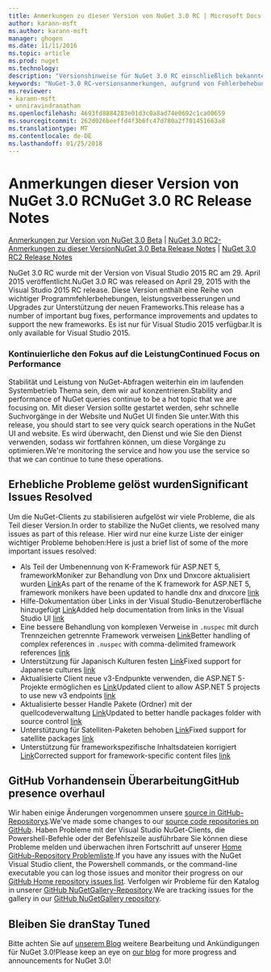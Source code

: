 ```yaml
---
title: Anmerkungen zu dieser Version von NuGet 3.0 RC | Microsoft Docs
author: karann-msft
ms.author: karann-msft
manager: ghogen
ms.date: 11/11/2016
ms.topic: article
ms.prod: nuget
ms.technology: 
description: "Versionshinweise für NuGet 3.0 RC einschließlich bekannte Probleme, Fehlerbehebungen, Funktionen und Archivierung von dcrs Design."
keywords: "NuGet-3.0 RC-versionsanmerkungen, aufgrund von Fehlerbehebungen, bekannte Probleme, zusätzliche Funktionen, Archivierung von dcrs Design"
ms.reviewer:
- karann-msft
- unniravindranathan
ms.openlocfilehash: 4693fd8884283e01d3c0a8ad74e0692c1ca00659
ms.sourcegitcommit: 262d026beeffd4f3b6fc47d780a2f701451663a8
ms.translationtype: MT
ms.contentlocale: de-DE
ms.lasthandoff: 01/25/2018
---
```

# <a name="nuget-30-rc-release-notes"></a><span data-ttu-id="8b04d-104">Anmerkungen dieser Version von NuGet 3.0 RC</span><span class="sxs-lookup"><span data-stu-id="8b04d-104">NuGet 3.0 RC Release Notes</span></span>

<span data-ttu-id="8b04d-105">[Anmerkungen zur Version von NuGet 3.0 Beta](../release-notes/nuget-3.0-beta.md) | [NuGet 3.0 RC2-Anmerkungen zu dieser Version](../release-notes/nuget-3.0-RC2.md)</span><span class="sxs-lookup"><span data-stu-id="8b04d-105">[NuGet 3.0 Beta Release Notes](../release-notes/nuget-3.0-beta.md) | [NuGet 3.0 RC2 Release Notes](../release-notes/nuget-3.0-RC2.md)</span></span>

<span data-ttu-id="8b04d-106">NuGet 3.0 RC wurde mit der Version von Visual Studio 2015 RC am 29. April 2015 veröffentlicht.</span><span class="sxs-lookup"><span data-stu-id="8b04d-106">NuGet 3.0 RC was released on April 29, 2015 with the Visual Studio 2015 RC release.</span></span> <span data-ttu-id="8b04d-107">Diese Version enthält eine Reihe von wichtiger Programmfehlerbehebungen, leistungsverbesserungen und Upgrades zur Unterstützung der neuen Frameworks.</span><span class="sxs-lookup"><span data-stu-id="8b04d-107">This release has a number of important bug fixes, performance improvements and updates to support the new frameworks.</span></span>  <span data-ttu-id="8b04d-108">Es ist nur für Visual Studio 2015 verfügbar.</span><span class="sxs-lookup"><span data-stu-id="8b04d-108">It is only available for Visual Studio 2015.</span></span>

### <a name="continued-focus-on-performance"></a><span data-ttu-id="8b04d-109">Kontinuierliche den Fokus auf die Leistung</span><span class="sxs-lookup"><span data-stu-id="8b04d-109">Continued Focus on Performance</span></span>

<span data-ttu-id="8b04d-110">Stabilität und Leistung von NuGet-Abfragen weiterhin ein im laufenden Systembetrieb Thema sein, dem wir auf konzentrieren.</span><span class="sxs-lookup"><span data-stu-id="8b04d-110">Stability and performance of NuGet queries continue to be a hot topic that we are focusing on.</span></span>  <span data-ttu-id="8b04d-111">Mit dieser Version sollte gestartet werden, sehr schnelle Suchvorgänge in der Website und NuGet UI finden Sie unter.</span><span class="sxs-lookup"><span data-stu-id="8b04d-111">With this release, you should start to see very quick search operations in the NuGet UI and website.</span></span>  <span data-ttu-id="8b04d-112">Es wird überwacht, den Dienst und wie Sie den Dienst verwenden, sodass wir fortfahren können, um diese Vorgänge zu optimieren.</span><span class="sxs-lookup"><span data-stu-id="8b04d-112">We're monitoring the service and how you use the service so that we can continue to tune these operations.</span></span>

## <a name="significant-issues-resolved"></a><span data-ttu-id="8b04d-113">Erhebliche Probleme gelöst wurden</span><span class="sxs-lookup"><span data-stu-id="8b04d-113">Significant Issues Resolved</span></span>

<span data-ttu-id="8b04d-114">Um die NuGet-Clients zu stabilisieren aufgelöst wir viele Probleme, die als Teil dieser Version.</span><span class="sxs-lookup"><span data-stu-id="8b04d-114">In order to stabilize the NuGet clients, we resolved many issues as part of this release.</span></span>  <span data-ttu-id="8b04d-115">Hier wird nur eine kurze Liste der einiger wichtiger Probleme behoben:</span><span class="sxs-lookup"><span data-stu-id="8b04d-115">Here is just a brief list of some of the more important issues resolved:</span></span>

* <span data-ttu-id="8b04d-116">Als Teil der Umbenennung von K-Framework für ASP.NET 5, frameworkMoniker zur Behandlung von Dnx und Dnxcore aktualisiert wurden [Link](https://github.com/NuGet/Home/issues/215)</span><span class="sxs-lookup"><span data-stu-id="8b04d-116">As part of the rename of the K framework for ASP.NET 5, framework monikers have been updated to handle dnx and dnxcore [link](https://github.com/NuGet/Home/issues/215)</span></span>
* <span data-ttu-id="8b04d-117">Hilfe-Dokumentation über Links in der Visual Studio-Benutzeroberfläche hinzugefügt [Link](https://github.com/NuGet/Home/issues/232)</span><span class="sxs-lookup"><span data-stu-id="8b04d-117">Added help documentation from links in the Visual Studio UI [link](https://github.com/NuGet/Home/issues/232)</span></span>
* <span data-ttu-id="8b04d-118">Eine bessere Behandlung von komplexen Verweise in `.nuspec` mit durch Trennzeichen getrennte Framework verweisen [Link](https://github.com/NuGet/Home/issues/276)</span><span class="sxs-lookup"><span data-stu-id="8b04d-118">Better handling of complex references in `.nuspec` with comma-delimited framework references [link](https://github.com/NuGet/Home/issues/276)</span></span>
* <span data-ttu-id="8b04d-119">Unterstützung für Japanisch Kulturen festen [Link](https://github.com/NuGet/Home/issues/253)</span><span class="sxs-lookup"><span data-stu-id="8b04d-119">Fixed support for Japanese cultures [link](https://github.com/NuGet/Home/issues/253)</span></span>
* <span data-ttu-id="8b04d-120">Aktualisierte Client neue v3-Endpunkte verwenden, die ASP.NET 5-Projekte ermöglichen es [Link](https://github.com/NuGet/Home/issues/219)</span><span class="sxs-lookup"><span data-stu-id="8b04d-120">Updated client to allow ASP.NET 5 projects to use new v3 endpoints [link](https://github.com/NuGet/Home/issues/219)</span></span>
* <span data-ttu-id="8b04d-121">Aktualisierte besser Handle Pakete (Ordner) mit der quellcodeverwaltung [Link](https://github.com/NuGet/Home/issues/56)</span><span class="sxs-lookup"><span data-stu-id="8b04d-121">Updated to better handle packages folder with source control [link](https://github.com/NuGet/Home/issues/56)</span></span>
* <span data-ttu-id="8b04d-122">Unterstützung für Satelliten-Paketen behoben [Link](https://github.com/NuGet/Home/issues/17)</span><span class="sxs-lookup"><span data-stu-id="8b04d-122">Fixed support for satellite packages [link](https://github.com/NuGet/Home/issues/17)</span></span>
* <span data-ttu-id="8b04d-123">Unterstützung für frameworkspezifische Inhaltsdateien korrigiert [Link](https://github.com/NuGet/Home/issues/18)</span><span class="sxs-lookup"><span data-stu-id="8b04d-123">Corrected support for framework-specific content files [link](https://github.com/NuGet/Home/issues/18)</span></span>

## <a name="github-presence-overhaul"></a><span data-ttu-id="8b04d-124">GitHub Vorhandensein Überarbeitung</span><span class="sxs-lookup"><span data-stu-id="8b04d-124">GitHub presence overhaul</span></span>

<span data-ttu-id="8b04d-125">Wir haben einige Änderungen vorgenommen unsere [source in GitHub-Repositorys](http://github.com/nuget/home).</span><span class="sxs-lookup"><span data-stu-id="8b04d-125">We've made some changes to our [source code repositories on GitHub](http://github.com/nuget/home).</span></span>  <span data-ttu-id="8b04d-126">Haben Probleme mit der Visual Studio NuGet-Clients, die Powershell-Befehle oder der Befehlszeile ausführbare Sie können diese Probleme melden und überwachen ihren Fortschritt auf unserer [Home GitHub-Repository Problemliste](http://github.com/nuget/home/issues).</span><span class="sxs-lookup"><span data-stu-id="8b04d-126">If you have any issues with the NuGet Visual Studio client, the Powershell commands, or the command-line executable you can log those issues and monitor their progress on our [GitHub Home repository issues list](http://github.com/nuget/home/issues).</span></span>  <span data-ttu-id="8b04d-127">Verfolgen wir Probleme für den Katalog in unserer [GitHub NuGetGallery-Repository](http://github.com/nuget/NuGetGallery/issues).</span><span class="sxs-lookup"><span data-stu-id="8b04d-127">We are tracking issues for the gallery in our [GitHub NuGetGallery repository](http://github.com/nuget/NuGetGallery/issues).</span></span>


## <a name="stay-tuned"></a><span data-ttu-id="8b04d-128">Bleiben Sie dran</span><span class="sxs-lookup"><span data-stu-id="8b04d-128">Stay Tuned</span></span>

<span data-ttu-id="8b04d-129">Bitte achten Sie auf [unserem Blog](http://blog.nuget.org) weitere Bearbeitung und Ankündigungen für NuGet 3.0!</span><span class="sxs-lookup"><span data-stu-id="8b04d-129">Please keep an eye on [our blog](http://blog.nuget.org) for more progress and announcements for NuGet 3.0!</span></span>